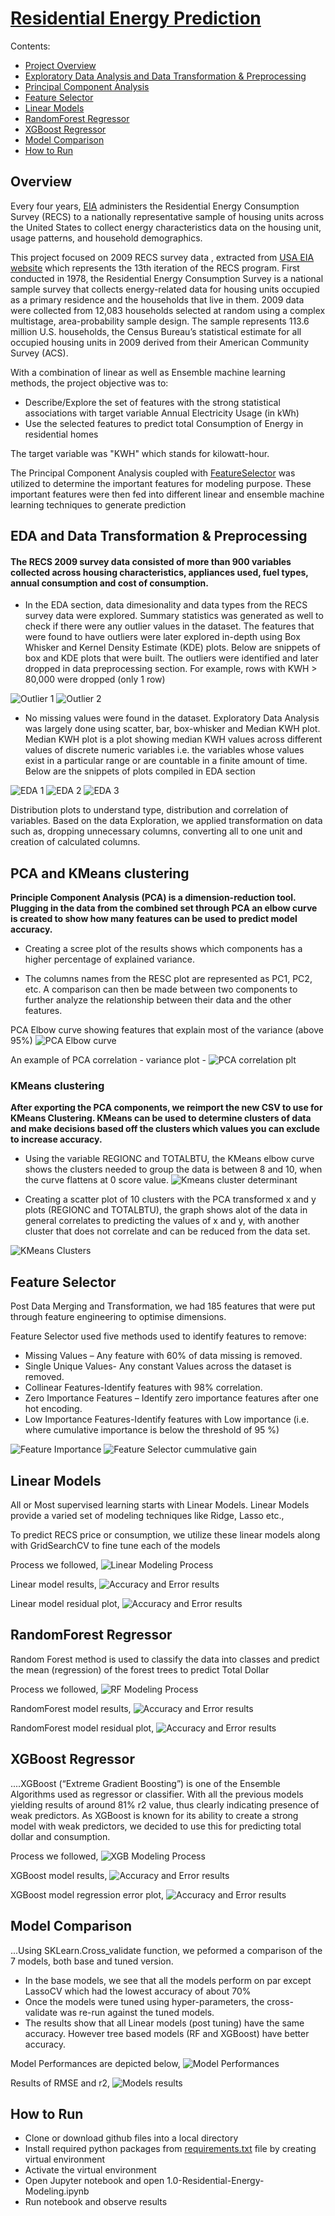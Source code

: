 # [Residential Energy Prediction](https://github.com/nipun-goyal/Residential-Energy-Consumption-Prediction)

Contents:
- [Project Overview](#)
- [Exploratory Data Analysis and Data Transformation & Preprocessing]()
- [Principal Component Analysis]()
- [Feature Selector]()
- [Linear Models](#Linear-Models)
- [RandomForest Regressor](#RandomForest-Regressor)
- [XGBoost Regressor](#XGBoost-Regressor)
- [Model Comparison](#Model-Comparison)
- [How to Run](#How-to-Run)


## Overview
Every four years, [EIA](https://www.eia.gov/consumption/residential/) administers the Residential Energy Consumption Survey (RECS) to a nationally representative sample of housing units across the United States to collect energy characteristics data on the housing unit, usage patterns, and household demographics. 

This project focused on 2009 RECS survey data , extracted from [USA EIA website](https://www.eia.gov/consumption/residential/data/2009/) which represents the 13th iteration of the RECS program. First conducted in 1978, the Residential Energy Consumption Survey is a national sample survey that collects energy-related data for housing units occupied as a primary residence and the households that live in them. 2009 data were collected from 12,083 households selected at random using a complex multistage, area-probability sample design. The sample represents 113.6 million U.S. households, the Census Bureau’s statistical estimate for all occupied housing units in 2009 derived from their American Community Survey (ACS). 

With a combination of linear as well as Ensemble machine learning methods, the project objective was to:

- Describe/Explore the set of features with the strong statistical associations with target variable Annual Electricity Usage (in kWh)
- Use the selected features to predict total Consumption of Energy in residential homes

The target variable was "KWH" which stands for kilowatt-hour.

The Principal Component Analysis coupled with [FeatureSelector](https://github.com/nipun-goyal/Residential-Energy-Consumption-Prediction/blob/main/feature_selector.py) was utilized to determine the important features for modeling purpose. These important features were then fed into different linear and ensemble machine learning techniques to generate prediction

## EDA and Data Transformation & Preprocessing

#### The RECS 2009 survey data consisted of more than 900 variables collected across housing characteristics, appliances used, fuel types, annual consumption and cost of consumption. 

- In the EDA section, data dimesionality and data types from the RECS survey data were explored. Summary statistics was generated as well to check if there were any outlier values in the dataset. The features that were found to have outliers were later explored in-depth using Box Whisker and Kernel Density Estimate (KDE) plots. Below are snippets of box and KDE plots that were built. The outliers were identified and later dropped in data preprocessing section. For example, rows with KWH > 80,000 were dropped (only 1 row)

![Outlier 1](imgs/outlier1.png)
![Outlier 2](imgs/outlier2.png)

- No missing values were found in the dataset. Exploratory Data Analysis was largely done using scatter, bar, box-whisker and Median KWH plot. Median KWH plot is a plot showing median KWH values across different values of discrete numeric variables i.e. the variables whose values exist in a particular range or are countable in a finite amount of time. Below are the snippets of plots compiled in EDA section

![EDA 1](imgs/eda.png)
![EDA 2](imgs/eda1.png)
![EDA 3](imgs/eda2.png)



Distribution plots to understand type, distribution and correlation of variables. Based on the data Exploration,  we applied transformation on data such as, dropping unnecessary columns, converting all to one unit and creation of calculated columns.



## PCA and KMeans clustering

**Principle Component Analysis (PCA) is a dimension-reduction tool. Plugging in the data from the combined set through PCA an elbow curve is created to show how many features can be used to predict model accuracy.**

- Creating a scree plot of the results shows which components has a higher percentage of explained variance.

- The columns names from the RESC plot are represented as PC1, PC2, etc. A comparison can then be made between two components to further analyze the relationship between their data and the other features. 

PCA Elbow curve showing features that explain most of the variance (above 95%)
![PCA Elbow curve](Pictures/PCAelbow.png)

An example of PCA correlation - variance plot - ![PCA correlation plt](Pictures/PCAscatter.png)


### KMeans clustering
**After exporting the PCA components, we reimport the new CSV to use for KMeans Clustering. KMeans can be used to determine clusters of data and make decisions based off the clusters which values you can exclude to increase accuracy.**

- Using the variable REGIONC and TOTALBTU, the KMeans elbow curve shows the clusters needed to group the data is between 8 and 10, when the curve flattens at 0 score value. 
![Kmeans cluster determinant](Pictures/KMEANSelbow.png)

- Creating a scatter plot of 10 clusters with the PCA transformed x and y plots (REGIONC and TOTALBTU), the graph shows alot of the data in general correlates to predicting the values of x and y, with another cluster that does not correlate and can be reduced from the data set. 

![KMeans Clusters](Pictures/KMEANSCluser.png)

## Feature Selector
Post Data Merging and Transformation, we had 185 features that were put through feature engineering to optimise dimensions.

Feature Selector used five methods used to identify features to remove:
- Missing Values – Any feature with 60% of data missing is removed.
- Single Unique Values- Any constant Values across the dataset is removed. 
- Collinear Features-Identify features with 98% correlation. 
- Zero Importance Features – Identify zero importance features after one hot encoding. 
- Low Importance Features-Identify features with Low importance (i.e. where cumulative importance is below the threshold of 95 %) 

![Feature Importance](Pictures/featureSelector_top20.png)
![Feature Selector cummulative gain](Pictures/featureSelector_elbowcurve.png)

## Linear Models
All or Most supervised learning starts with Linear Models. Linear Models provide a varied set of modeling techniques like Ridge, Lasso etc.,

To predict RECS price or consumption, we utilize these linear models along with GridSearchCV to fine tune each of the models

Process we followed, 
![Linear Modeling Process](Pictures/lr_pic.PNG)

Linear model results,
![Accuracy and Error results](Pictures/LR_models_results.PNG)

Linear model residual plot,
![Accuracy and Error results](Pictures/linearModels_residualPlot.png)

## RandomForest Regressor
Random Forest method is used to classify the data into classes and predict the mean (regression) of the forest trees to predict Total Dollar 

Process we followed, 
![RF Modeling Process](Pictures/rf_process_pic.PNG)

RandomForest model results,
![Accuracy and Error results](Pictures/RF_resuls.PNG)

RandomForest model residual plot,
![Accuracy and Error results](Pictures/RandomForestResidual.png)

## XGBoost Regressor
....XGBoost (“Extreme Gradient Boosting”) is one of the Ensemble Algorithms used as regressor  or classifier. With all the previous models yielding results of around 81% r2 value, thus clearly indicating presence of weak predictors. As XGBoost is known for its ability to create a strong model with weak predictors, we decided to use this for predicting total dollar and consumption.  

Process we followed, 
![XGB Modeling Process](Pictures/xgb_process.PNG)

XGBoost model results,
![Accuracy and Error results](Pictures/xgb_results.PNG)

XGBoost model regression error plot,
![Accuracy and Error results](Pictures/xgBoost_regError.png)

## Model Comparison
...Using SKLearn.Cross_validate function, we peformed a comparison of the 7 models, both base and tuned version. 

- In the base models,  we see that all the models perform on par except LassoCV which had the lowest accuracy of about 70%
- Once the models were tuned using hyper-parameters, the cross-validate was re-run against the tuned models.
- The results show that all Linear models (post tuning) have the same accuracy. However tree based models (RF and XGBoost) have better accuracy.

Model Performances are depicted below,
![Model Performances](Pictures/model_compare.PNG)

Results of RMSE and r2,
![Models results](Pictures/model_comparison_results.PNG)

## How to Run

- Clone or download github files into a local directory
- Install required python packages from [requirements.txt](https://github.com/nipun-goyal/Residential-Energy-Consumption-Prediction/blob/main/requirements.txt) file by creating virtual environment
- Activate the virtual environment
- Open Jupyter notebook and open 1.0-Residential-Energy-Modeling.ipynb
- Run notebook and observe results
